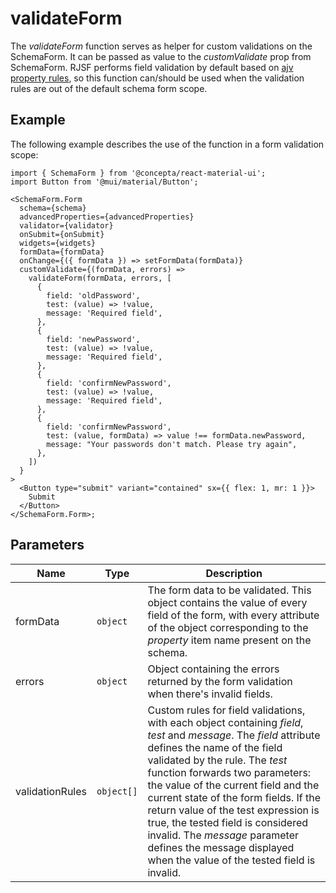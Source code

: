 # validateForm

The _validateForm_ function serves as helper for custom validations on the SchemaForm. It can be passed as value to the _customValidate_ prop from SchemaForm. RJSF performs field validation by default based on [ajv property rules](https://ajv.js.org/json-schema.html), so this function can/should be used when the validation rules are out of the default schema form scope.

## Example

The following example describes the use of the function in a form validation scope:

```tsx
import { SchemaForm } from '@concepta/react-material-ui';
import Button from '@mui/material/Button';

<SchemaForm.Form
  schema={schema}
  advancedProperties={advancedProperties}
  validator={validator}
  onSubmit={onSubmit}
  widgets={widgets}
  formData={formData}
  onChange={({ formData }) => setFormData(formData)}
  customValidate={(formData, errors) =>
    validateForm(formData, errors, [
      {
        field: 'oldPassword',
        test: (value) => !value,
        message: 'Required field',
      },
      {
        field: 'newPassword',
        test: (value) => !value,
        message: 'Required field',
      },
      {
        field: 'confirmNewPassword',
        test: (value) => !value,
        message: 'Required field',
      },
      {
        field: 'confirmNewPassword',
        test: (value, formData) => value !== formData.newPassword,
        message: "Your passwords don't match. Please try again",
      },
    ])
  }
>
  <Button type="submit" variant="contained" sx={{ flex: 1, mr: 1 }}>
    Submit
  </Button>
</SchemaForm.Form>;
```

## Parameters

| Name | Type | Description |
| --- | --- | --- |
| formData | `object` | The form data to be validated. This object contains the value of every field of the form, with every attribute of the object corresponding to the _property_ item name present on the schema. |
| errors | `object` | Object containing the errors returned by the form validation when there's invalid fields. |
| validationRules | `object[]` | Custom rules for field validations, with each object containing _field_, _test_ and _message_. The _field_ attribute defines the name of the field validated by the rule. The _test_ function forwards two parameters: the value of the current field and the current state of the form fields. If the return value of the test expression is true, the tested field is considered invalid. The _message_ parameter defines the message displayed when the value of the tested field is invalid. |
